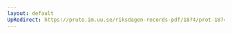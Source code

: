 ```yaml
---
layout: default
UpRedirect: https://pruto.im.uu.se/riksdagen-records-pdf/1874/prot-1874--fk--307.pdf
---
```

